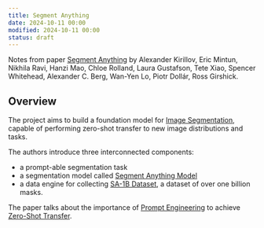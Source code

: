 ```yaml
---
title: Segment Anything
date: 2024-10-11 00:00
modified: 2024-10-11 00:00
status: draft
---
```


Notes from paper [Segment Anything](https://arxiv.org/abs/2304.02643v1) by Alexander Kirillov, Eric Mintun, Nikhila Ravi, Hanzi Mao, Chloe Rolland, Laura Gustafson, Tete Xiao, Spencer Whitehead, Alexander C. Berg, Wan-Yen Lo, Piotr Dollár, Ross Girshick.

## Overview

The project aims to build a foundation model for [Image Segmentation](../../permanent/image-segmentation.md), capable of performing zero-shot transfer to new image distributions and tasks.

The authors introduce three interconnected components:
- a prompt-able segmentation task
- a segmentation model called [Segment Anything Model](../../permanent/segment-anything-model.md)
- a data engine for collecting [SA-1B Dataset](../../permanent/sa-1b-dataset.md), a dataset of over one billion masks.

The paper talks about the importance of [Prompt Engineering](../../../../permanent/prompt-engineering.md) to achieve [Zero-Shot Transfer](../../permanent/zero-shot-transfer.md).
